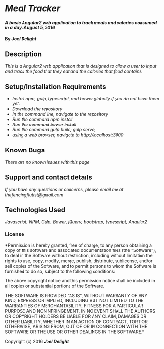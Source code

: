 # _Meal Tracker_

#### _A basic Angular2 web application to track meals and calories consumed in a day. August 5, 2016_

#### By _**Joel Delight**_

## Description

_This is a Angular2 web application that is designed to allow a user to input and track the food that they eat and the calories that food contains._

## Setup/Installation Requirements

* _Install npm, gulp, typescript, and bower globally if you do not have them yet._
* _Download the repository_
* _In the command line, navigate to the repository_
* _Run the command npm install_
* _Run the command bower install_
* _Run the command gulp build; gulp serve;_
* _using a web browser, navigate to http://localhost:3000_

## Known Bugs

_There are no known issues with this page_

## Support and contact details

_If you have any questions or concerns, please email me at thefencingflutist@gmail.com_


## Technologies Used

_Javascript, NPM, Gulp, Bower, jQuery, bootstrap, typescript, Angular2_

### License

*Permission is hereby granted, free of charge, to any person obtaining a copy
of this software and associated documentation files (the "Software"), to deal
in the Software without restriction, including without limitation the rights
to use, copy, modify, merge, publish, distribute, sublicense, and/or sell
copies of the Software, and to permit persons to whom the Software is
furnished to do so, subject to the following conditions:

The above copyright notice and this permission notice shall be included in all
copies or substantial portions of the Software.

THE SOFTWARE IS PROVIDED "AS IS", WITHOUT WARRANTY OF ANY KIND, EXPRESS OR
IMPLIED, INCLUDING BUT NOT LIMITED TO THE WARRANTIES OF MERCHANTABILITY,
FITNESS FOR A PARTICULAR PURPOSE AND NONINFRINGEMENT. IN NO EVENT SHALL THE
AUTHORS OR COPYRIGHT HOLDERS BE LIABLE FOR ANY CLAIM, DAMAGES OR OTHER
LIABILITY, WHETHER IN AN ACTION OF CONTRACT, TORT OR OTHERWISE, ARISING FROM,
OUT OF OR IN CONNECTION WITH THE SOFTWARE OR THE USE OR OTHER DEALINGS IN THE
SOFTWARE.*

Copyright (c) 2016 **_Joel Delight_**
